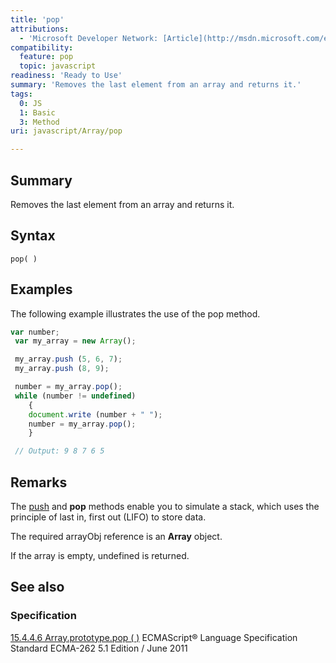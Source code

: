 ```yaml
---
title: 'pop'
attributions:
  - 'Microsoft Developer Network: [Article](http://msdn.microsoft.com/en-us/library/ie/hx9fbx10(v=vs.94).aspx)'
compatibility:
  feature: pop
  topic: javascript
readiness: 'Ready to Use'
summary: 'Removes the last element from an array and returns it.'
tags:
  0: JS
  1: Basic
  3: Method
uri: javascript/Array/pop

---
```

## Summary

Removes the last element from an array and returns it.

## Syntax

    pop( )

## Examples

The following example illustrates the use of the pop method.

``` js
var number;
 var my_array = new Array();

 my_array.push (5, 6, 7);
 my_array.push (8, 9);

 number = my_array.pop();
 while (number != undefined)
    {
    document.write (number + " ");
    number = my_array.pop();
    }

 // Output: 9 8 7 6 5
```

## Remarks

The [push](/javascript/Array/push) and **pop** methods enable you to simulate a stack, which uses the principle of last in, first out (LIFO) to store data.

The required arrayObj reference is an **Array** object.

If the array is empty, undefined is returned.

## See also

### Specification

[15.4.4.6 Array.prototype.pop ( )](http://www.ecma-international.org/ecma-262/5.1/#sec-15.4.4.6) ECMAScript® Language Specification Standard ECMA-262 5.1 Edition / June 2011

